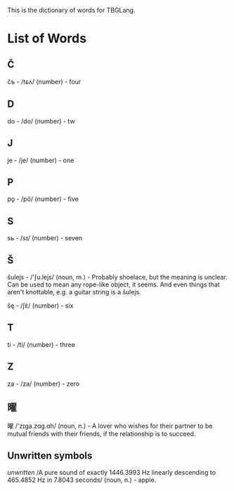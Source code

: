 This is the dictionary of words for TBGLang.

# List of Words

## Č

čъ - /tɕʌ/ (number) - four

## D

do - /do/ (number) - tw

## J

je - /je/ (number) - one

## P

pǫ - /põ/ (number) - five

## S

sь - /sɪ/ (number) - seven

## Š

šulejs - /'ʃu.lejs/ (noun, m.) - Probably shoelace, but the meaning is unclear. Can be used to mean any rope-like object, it seems. And even things that aren't knottable, e.g. a guitar string is a šulejs.

šę - /ʃɛ̃/ (number) - six

## T

ti - /ti/ (number) - three

## Z

za - /za/ (number) - zero

## 曜

曜 /'zɪga.zɑg.ɑh/ (noun, n.) - A lover who wishes for their partner to be mutual friends with their friends, if the relationship is to succeed.

## Unwritten symbols

*unwritten* /A pure sound of exactly 1446.3993 Hz linearly descending to 465.4852 Hz in 7.8043 seconds/ (noun, n.) - apple.
